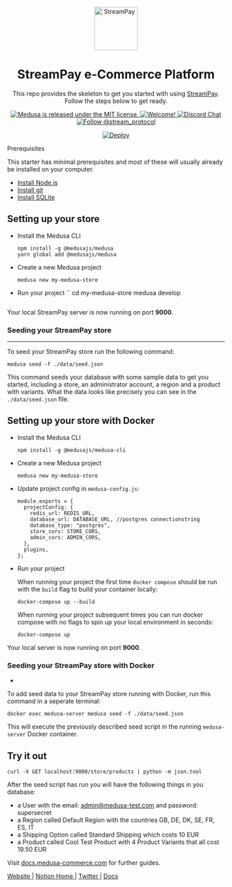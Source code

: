 <p align="center">
  <a href="https://www.streampay.shop">
    <img alt="StreamPay" src="https://i.imgur.com/USubGVY.png" width="100" />
  </a>
</p>
<h1 align="center">
  StreamPay e-Commerce Platform
</h1>
<p align="center">
This repo provides the skeleton to get you started with using <a href="https://github.com/stream-payment/stream-pay-marketplace">StreamPay</a>. Follow the steps below to get ready.
</p>
<p align="center">
  <a href="https://github.com/stream-payment/stream-pay-marketplace/blob/master/LICENSE">
    <img src="https://img.shields.io/badge/license-MIT-blue.svg" alt="Medusa is released under the MIT license." />
  </a>
  <a href="https://github.com/stream-payment/stream-pay-marketplace/blob/master/CONTRIBUTING.md">
    <img src="https://img.shields.io/badge/PRs-welcome-brightgreen.svg?style=flat" alt="Welcome!" />
  </a>
  <a href="https://discord.gg/vXgRRz4m">
    <img src="https://img.shields.io/badge/chat-on%20discord-7289DA.svg" alt="Discord Chat" />
  </a>
  <a href="https://twitter.com/intent/follow?screen_name=stream_protocol">
    <img src="https://img.shields.io/twitter/follow/streampay.svg?label=Follow%20@stream_protocol" alt="Follow @stream_protocol" />
  </a>
  <p align="center">
    <a href="https://heroku.com/deploy?template=https://github.com/stream-payment/stream-commerce-platform/tree/feat/deploy-heroku">
      <img src="https://www.herokucdn.com/deploy/button.svg" alt="Deploy">
    </a>
  </p>
</p

## Prerequisites

This starter has minimal prerequisites and most of these will usually already be installed on your computer.

- [Install Node.js](https://nodejs.org/en/download/)
- [Install git](https://git-scm.com/book/en/v2/Getting-Started-Installing-Git)
- [Install SQLite](https://www.sqlite.org/download.html)

## Setting up your store

- Install the Medusa CLI
  ```
  npm install -g @medusajs/medusa
  yarn global add @medusajs/medusa
  ```
- Create a new Medusa project
  ```
  medusa new my-medusa-store
  ```
- Run your project
  ``
  cd my-medusa-store
  medusa develop
  ```

Your local StreamPay server is now running on port **9000**.

### Seeding your StreamPay store

---

To seed your StreamPay store run the following command:

```
medusa seed -f ./data/seed.json
```

This command seeds your database with some sample data to get you started, including a store, an administrator account, a region and a product with variants. What the data looks like precisely you can see in the `./data/seed.json` file.

## Setting up your store with Docker

- Install the Medusa CLI
  ```
  npm install -g @medusajs/medusa-cli
  ```
- Create a new Medusa project
  ```
  medusa new my-medusa-store
  ```
- Update project config in `medusa-config.js`:

  ```
  module.exports = {
    projectConfig: {
      redis_url: REDIS_URL,
      database_url: DATABASE_URL, //postgres connectionstring
      database_type: "postgres",
      store_cors: STORE_CORS,
      admin_cors: ADMIN_CORS,
    },
    plugins,
  };
  ```

- Run your project

  When running your project the first time `docker compose` should be run with the `build` flag to build your container locally:

  ```
  docker-compose up --build
  ```

  When running your project subsequent times you can run docker compose with no flags to spin up your local environment in seconds:

  ```
  docker-compose up
  ```

Your local server is now running on port **9000**.

### Seeding your StreamPay store with Docker

-

To add seed data to your StreamPay store running with Docker, run this command in a seperate terminal:

```
docker exec medusa-server medusa seed -f ./data/seed.json
```

This will execute the previously described seed script in the running `medusa-server` Docker container.

## Try it out

```
curl -X GET localhost:9000/store/products | python -m json.tool
```

After the seed script has run you will have the following things in you database:

- a User with the email: admin@medusa-test.com and password: supersecret
- a Region called Default Region with the countries GB, DE, DK, SE, FR, ES, IT
- a Shipping Option called Standard Shipping which costs 10 EUR
- a Product called Cool Test Product with 4 Product Variants that all cost 19.50 EUR

Visit [docs.medusa-commerce.com](https://docs.medusa-commerce.com) for further guides.

<p>
  <a href="https://www.streampay.shop">
    Website
  </a> 
  |
  <a href="https://medusajs.notion.site/medusajs/Medusa-Home-3485f8605d834a07949b17d1a9f7eafd">
    Notion Home
  </a>
  |
  <a href="https://twitter.com/intent/follow?screen_name=stream_protocol">
    Twitter
  </a>
  |
  <a href="https://docs.medusa-commerce.com">
    Docs
  </a>
</p>
